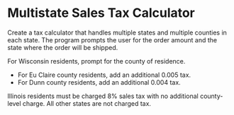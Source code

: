 # Multistate Sales Tax Calculator

Create a tax calculator that handles multiple states and multiple counties in
each state. The program prompts the user for the order amount and the state
where the order will be shipped.

For Wisconsin residents, prompt for the county of residence.

* For Eu Claire county residents, add an additional 0.005 tax.
* For Dunn county residents, add an additional 0.004 tax.

Illinois residents must be charged 8% sales tax with no additional county-level
charge. All other states are not charged tax.
